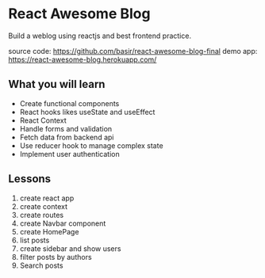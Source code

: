 # React Awesome Blog
Build a weblog using reactjs and best frontend practice.

source code: https://github.com/basir/react-awesome-blog-final
demo app:    https://react-awesome-blog.herokuapp.com/

## What you will learn
- Create functional components
- React hooks likes useState and useEffect
- React Context
- Handle forms and validation
- Fetch data from backend api
- Use reducer hook to manage complex state
- Implement user authentication

## Lessons
1. create react app
2. create context
3. create routes
4. create Navbar component
5. create HomePage
6. list posts
7. create sidebar and show users
8. filter posts by authors
9. Search posts